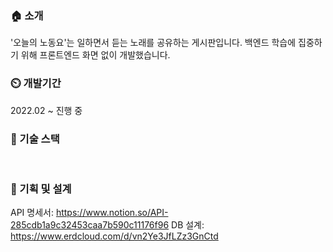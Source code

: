 ### 🏠 소개
'오늘의 노동요'는 일하면서 듣는 노래를 공유하는 게시판입니다. 백엔드 학습에 집중하기 위해 프론트엔드 화면 없이 개발했습니다. 

### ⏲️ 개발기간
2022.02 ~ 진행 중 

### 🧙 기술 스택 

<p>
<img src="https://img.shields.io/badge/Postgresql -4479A1?style=flat-square&logo=Postgresql&logoColor=white" alt=""/>
<img src="https://img.shields.io/badge/java-007396?style=flat-square&logo=java&logoColor=white" alt=""/>
<img src="https://img.shields.io/badge/Spring Boot -6DB33F?style=flat-square&logo=Spring Boot&logoColor=white" alt=""/>
<img src="https://img.shields.io/badge/SpringSecurity-6DB33F?style=flat-square&logo=SpringSecurity&logoColor=white" alt=""/>
<img src="https://img.shields.io/badge/JPA-6DB33F?style=flat-square&logo=&logoColor=white" alt=""/>
<img src="https://img.shields.io/badge/Firebase-FFCA28?style=flat-square&logo=Firebase&logoColor=white" alt=""/>
</p>
      

### 📌 기획 및 설계  

API 명세서: https://www.notion.so/API-285cdb1a9c32453caa7b590c11176f96
DB 설계: https://www.erdcloud.com/d/vn2Ye3JfLZz3GnCtd
